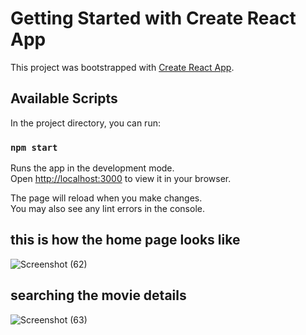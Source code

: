 # Getting Started with Create React App

This project was bootstrapped with [Create React App](https://github.com/facebook/create-react-app).

## Available Scripts

In the project directory, you can run:

### `npm start`

Runs the app in the development mode.\
Open [http://localhost:3000](http://localhost:3000) to view it in your browser.

The page will reload when you make changes.\
You may also see any lint errors in the console.

## this is how the home page looks like
![Screenshot (62)](https://user-images.githubusercontent.com/95559116/155134294-bb79efb3-0187-44cd-8fa1-50fa75034fdc.png)

## searching the movie details
![Screenshot (63)](https://user-images.githubusercontent.com/95559116/155134401-c4cdd63f-339b-4bec-b045-936e7e35ad9d.png)

